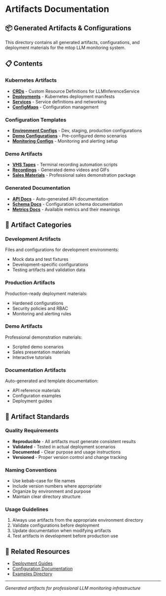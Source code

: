 # Artifacts Documentation

## 📦 Generated Artifacts & Configurations

This directory contains all generated artifacts, configurations, and deployment materials for the mtop LLM monitoring system.

## 📋 Contents

### Kubernetes Artifacts
- **[CRDs](kubernetes/crds/)** - Custom Resource Definitions for LLMInferenceService
- **[Deployments](kubernetes/deployments/)** - Kubernetes deployment manifests
- **[Services](kubernetes/services/)** - Service definitions and networking
- **[ConfigMaps](kubernetes/configmaps/)** - Configuration management

### Configuration Templates
- **[Environment Configs](configs/environments/)** - Dev, staging, production configurations
- **[Demo Configurations](configs/demos/)** - Pre-configured demo scenarios
- **[Monitoring Configs](configs/monitoring/)** - Monitoring and alerting setup

### Demo Artifacts
- **[VHS Tapes](vhs-tapes/)** - Terminal recording automation scripts
- **[Recordings](recordings/)** - Generated demo videos and GIFs
- **[Sales Materials](sales-package/)** - Professional sales demonstration package

### Generated Documentation
- **[API Docs](api-docs/)** - Auto-generated API documentation
- **[Schema Docs](schema-docs/)** - Configuration schema documentation
- **[Metrics Docs](metrics-docs/)** - Available metrics and their meanings

## 🎯 Artifact Categories

### Development Artifacts
Files and configurations for development environments:
- Mock data and test fixtures
- Development-specific configurations
- Testing artifacts and validation data

### Production Artifacts
Production-ready deployment materials:
- Hardened configurations
- Security policies and RBAC
- Monitoring and alerting rules

### Demo Artifacts
Professional demonstration materials:
- Scripted demo scenarios
- Sales presentation materials
- Interactive tutorials

### Documentation Artifacts
Auto-generated and template documentation:
- API reference materials
- Configuration examples
- Deployment guides

## 📝 Artifact Standards

### Quality Requirements
- **Reproducible** - All artifacts must generate consistent results
- **Validated** - Tested in actual deployment scenarios
- **Documented** - Clear purpose and usage instructions
- **Versioned** - Proper version control and change tracking

### Naming Conventions
- Use kebab-case for file names
- Include version numbers where appropriate
- Organize by environment and purpose
- Maintain clear directory structure

### Usage Guidelines
1. Always use artifacts from the appropriate environment directory
2. Validate configurations before deployment
3. Update documentation when modifying artifacts
4. Test artifacts in development before production use

## 🔗 Related Resources
- [Deployment Guides](../guides/deployment/)
- [Configuration Documentation](../reference/configuration.md)
- [Examples Directory](../examples/)

---

*Generated artifacts for professional LLM monitoring infrastructure*